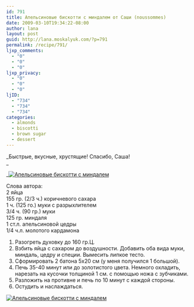 ```yaml
---
id: 791
title: Апельсиновые бискотти с миндалем от Саши (noussommes)
date: 2009-03-10T19:34:22-08:00
author: lana
layout: post
guid: http://lana.moskalyuk.com/?p=791
permalink: /recipe/791/
ljxp_comments:
  - "0"
  - "0"
  - "0"
ljxp_privacy:
  - "0"
  - "0"
  - "0"
ljID:
  - "734"
  - "734"
  - "734"
categories:
  - almonds
  - biscotti
  - brown sugar
  - dessert
---
```

_Быстрые, вкусные, хрустящие! Спасибо, Саша!  
_ 

_<a class="flickr-image alignnone" title="Апельсиновые бискотти с миндалем" rel="flickr-mgr" href="http://www.flickr.com/photos/67405678@N00/3340553876/"><img class="flickr-medium" src="http://farm4.static.flickr.com/3661/3340553876_d3aa60771e.jpg" alt="Апельсиновые бискотти с миндалем" /></a></p> 

Слова автора:  
2 яйца  
155 гр. (2/3 ч.) коричневого сахара  
1 ч. (125 го.) муки с разрыхлителем  
3/4 ч. (90 гр.) муки  
125 гр. миндаля  
1 ст.л. апельсиновой цедры  
1/4 ч.л. молотого кардамона

1. Разогреть духовку до 160 гр.Ц.  
2. Взбить яйца с сахаром до воздушности. Добавить оба вида муки, миндаль, цедру и специи. Вымесить липкое тесто.  
3. Сформировать 2 батона 5х20 см (у меня получился 1 большой).  
4. Печь 35-40 минут или до золотистого цвета. Немного охладить, нарезать на кусочки толщиной 1 см. с помощью ножа с зубчиками.  
5. Разложить на противне и печь по 10 минут с каждой стороны.  
6. Остудить и наслаждаться.</em>

<a class="flickr-image alignnone" title="Апельсиновые бискотти с миндалем" rel="flickr-mgr" href="http://www.flickr.com/photos/67405678@N00/3339694985/"><img class="flickr-medium" src="http://farm4.static.flickr.com/3626/3339694985_d44357599c.jpg" alt="Апельсиновые бискотти с миндалем" /></a>